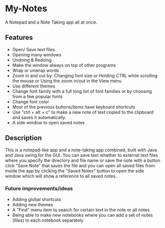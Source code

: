 # My-Notes
A Notepad and a Note Taking app all at once.
## Features
- Open/ Save text files
- Opening many windows
- Undoing & Redoing
- Make the window always on top of other programs
- Wrap or unwrap words
- Zoom in and out by: Changing font size or Holding CTRL while scrolling the mouse or Using the zoom in/out in the View menu
- Use different themes
- Change font family with a full long list of font families or by choosing from a few popular fonts
- Change font color
- Most of the previous buttons/items have keyboard shortcuts
- Use "ctrl + alt + c" to make a new note of text copied to the clipboard and saves it automatically.
- A side window to open saved notes

## Description
This is a notepad-like app and a note-taking app combined, built with Java and Java swing for the GUI. You can save text whether to external text files where you specify the directory and file name or save the note with a button click "Save Note" that saves the file and you can open all saved files from inside the app by clicking the "Saved Notes" button to open the side window which will show a reference to all saved notes.

### Future improvements/ideas
- Adding global shortcuts
- Adding new themes
- A "Find" menu item to search for certain text in the note or all notes
- Being able to make new notebooks where you can add a set of notes (files) to each notebook separately
